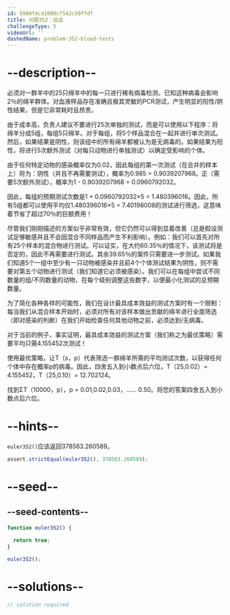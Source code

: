 ```yaml
---
id: 5900f4cd1000cf542c50ffdf
title: 问题352：验血
challengeType: 5
videoUrl: ''
dashedName: problem-352-blood-tests
---
```


# --description--

必须对一群羊中的25只绵羊中的每一只进行稀有病毒检测，已知这种病毒会影响2％的绵羊群体。对血液样品存在准确且极其灵敏的PCR测试，产生明显的阳性/阴性结果，但是它非常耗时且昂贵。

由于成本高，负责人建议不要进行25次单独的测试，而是可以使用以下程序：将绵羊分成5组，每组5只绵羊。对于每组，将5个样品混合在一起并进行单次测试。然后，如果结果是阴性，则该组中的所有绵羊都被认为是无病毒的。如果结果为阳性，将进行5次额外测试（对每只动物进行单独测试）以确定受影响的个体。

由于任何特定动物的感染概率仅为0.02，因此每组的第一次测试（在合并的样本上）将为：阴性（并且不再需要测试），概率为0.985 = 0.9039207968。正（需要5次额外测试），概率为1 - 0.9039207968 = 0.0960792032。

因此，每组的预期测试次数是1 + 0.0960792032×5 = 1.480396016。因此，所有5组都可以使用平均仅1.480396016×5 = 7.40198008的测试进行筛选，这意味着节省了超过70％的巨额费用！

尽管我们刚刚描述的方案似乎非常有效，但它仍然可以得到显着改善（总是假设测试足够敏感并且不会因混合不同样品而产生不利影响）。例如：我们可以首先对所有25个样本的混合物进行测试。可以证实，在大约60.35％的情况下，该测试将是否定的，因此不再需要进行测试。其余39.65％的案件只需要进一步测试。如果我们知道5个一组中至少有一只动物被感染并且前4个个体测试结果为阴性，则不需要对第五个动物进行测试（我们知道它必须被感染）。我们可以在每组中尝试不同数量的组/不同数量的动物，在每个级别调整这些数字，以便最小化测试的总预期数量。

为了简化各种各样的可能性，我们在设计最具成本效益的测试方案时有一个限制：每当我们从混合样本开始时，必须对所有对该样本做出贡献的绵羊进行全面筛选（即对感染的判断）在我们开始检查任何其他动物之前，必须达到/无病毒。

对于当前的例子，事实证明，最具成本效益的测试方案（我们称之为最优策略）需要平均只需4.155452次测试！

使用最优策略，让T（s，p）代表筛选一群绵羊所需的平均测试次数，以获得任何个体中存在概率p的病毒。因此，四舍五入到小数点后六位，T（25,0.02）= 4.155452，T（25,0.10）= 12.702124。

找到ΣT（10000，p），p = 0.01,0.02,0.03，...... 0.50。将您的答案四舍五入到小数点后六位。

# --hints--

`euler352()`应该返回378563.260589。

```js
assert.strictEqual(euler352(), 378563.260589);
```

# --seed--

## --seed-contents--

```js
function euler352() {

  return true;
}

euler352();
```

# --solutions--

```js
// solution required
```
